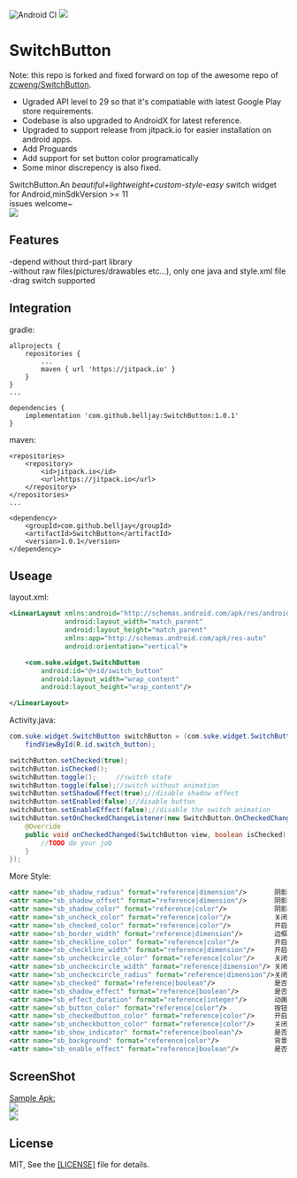 ![Android CI](https://github.com/belljay/SwitchButton/workflows/Android%20CI/badge.svg)
[![](https://jitpack.io/v/belljay/SwitchButton.svg)](https://jitpack.io/#belljay/SwitchButton)

# SwitchButton

Note: this repo is forked and fixed forward on top of the awesome repo of [zcweng/SwitchButton](https://github.com/zcweng/SwitchButton).

- Ugraded API level to 29 so that it's compatiable with latest Google Play store requirements.
- Codebase is also upgraded to AndroidX for latest reference.
- Upgraded to support release from jitpack.io for easier installation on android apps.
- Add Proguards
- Add support for set button color programatically
- Some minor discrepency is also fixed.

SwitchButton.An *beautiful+lightweight+custom-style-easy* switch widget for Android,minSdkVersion >= 11<br>
issues welcome~<br>
![](21879.gif)<br>

Features
-------
-depend without third-part library<br>
-without raw files(pictures/drawables etc...), only one java and style.xml file<br>
-drag switch supported<br>


Integration
-------
gradle:
```grovvy
allprojects {
    repositories {
        ...
        maven { url 'https://jitpack.io' }
    }
}
...

dependencies {
    implementation 'com.github.belljay:SwitchButton:1.0.1'
}
```

maven:
```
<repositories>
    <repository>
        <id>jitpack.io</id>
        <url>https://jitpack.io</url>
    </repository>
</repositories>
...

<dependency>
    <groupId>com.github.belljay</groupId>
    <artifactId>SwitchButton</artifactId>
    <version>1.0.1</version>
</dependency>
```

Useage
-------
layout.xml:
```xml
<LinearLayout xmlns:android="http://schemas.android.com/apk/res/android"
              android:layout_width="match_parent"
              android:layout_height="match_parent"
              xmlns:app="http://schemas.android.com/apk/res-auto"
              android:orientation="vertical">

    <com.suke.widget.SwitchButton
        android:id="@+id/switch_button"
        android:layout_width="wrap_content"
        android:layout_height="wrap_content"/>

</LinearLayout>
```

Activity.java:
```java
com.suke.widget.SwitchButton switchButton = (com.suke.widget.SwitchButton)
    findViewById(R.id.switch_button);

switchButton.setChecked(true);
switchButton.isChecked();
switchButton.toggle();     //switch state
switchButton.toggle(false);//switch without animation
switchButton.setShadowEffect(true);//disable shadow effect
switchButton.setEnabled(false);//disable button
switchButton.setEnableEffect(false);//disable the switch animation
switchButton.setOnCheckedChangeListener(new SwitchButton.OnCheckedChangeListener() {
    @Override
    public void onCheckedChanged(SwitchButton view, boolean isChecked) {
        //TODO do your job
    }
});


```

More Style:
```xml
<attr name="sb_shadow_radius" format="reference|dimension"/>       阴影半径  /  Shadow Radius
<attr name="sb_shadow_offset" format="reference|dimension"/>       阴影偏移  /  Shadow Position Offset
<attr name="sb_shadow_color" format="reference|color"/>            阴影颜色  /  Shadow Color
<attr name="sb_uncheck_color" format="reference|color"/>           关闭颜色  /  Unchecked Color
<attr name="sb_checked_color" format="reference|color"/>           开启颜色  /  Checked Color
<attr name="sb_border_width" format="reference|dimension"/>        边框宽度  /  Border Thickness
<attr name="sb_checkline_color" format="reference|color"/>         开启指示器颜色  /  Checked Indicator Line Color
<attr name="sb_checkline_width" format="reference|dimension"/>     开启指示器线宽  /  Checked Indicator Line Thickness
<attr name="sb_uncheckcircle_color" format="reference|color"/>     关闭指示器颜色  /  unchecked Indicator Cicle Color
<attr name="sb_uncheckcircle_width" format="reference|dimension"/> 关闭指示器线宽  /  unchecked Indicator Cicle Thickness
<attr name="sb_uncheckcircle_radius" format="reference|dimension"/>关闭指示器半径  /  unchecked Indicator Cicle Radius
<attr name="sb_checked" format="reference|boolean"/>               是否选中   /  is checked
<attr name="sb_shadow_effect" format="reference|boolean"/>         是否启用阴影  /  Turn on Shadow
<attr name="sb_effect_duration" format="reference|integer"/>       动画时间，默认300ms  /  Animation Duration, default 300ms
<attr name="sb_button_color" format="reference|color"/>            按钮颜色  /  Button Color
<attr name="sb_checkedbutton_color" format="reference|color"/>     开启按钮颜色  /  Checked Button Color
<attr name="sb_uncheckbutton_color" format="reference|color"/>     关闭按钮颜色  /  Unchecked Button Color
<attr name="sb_show_indicator" format="reference|boolean"/>        是否显示指示器，默认true  /  enable indicator, default: true
<attr name="sb_background" format="reference|color"/>              背景色，默认白色  / Background color, default white
<attr name="sb_enable_effect" format="reference|boolean"/>         是否启用特效，默认true / Enable Effect, default true
```


ScreenShot
-------
<a href="https://github.com/zcweng/SwitchButton/blob/master/sample/sample-debug.apk">Sample Apk:</a><br>
![](http://qr.api.cli.im/qr?data=https%253A%252F%252Fgithub.com%252Fzcweng%252FSwitchButton%252Fblob%252Fmaster%252Fsample%252Fsample-debug.apk&level=H&transparent=false&bgcolor=%23ffffff&forecolor=%23000000&blockpixel=12&marginblock=1&logourl=&size=280&kid=cliim&key=8144f9f150d38d7d364c923d0b9c87cf)<br>
![](device-capture.png)


License
-------
MIT, See the <a href="https://github.com/zcweng/SwitchButton/blob/master/LICENSE">[LICENSE]</a> file for details.
